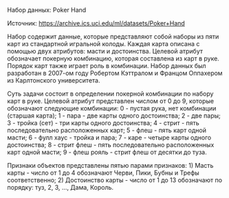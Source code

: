 Набор данных: Poker Hand

Источник: https://archive.ics.uci.edu/ml/datasets/Poker+Hand

Набор содержит данные, которые представляют собой наборы из пяти карт из стандартной игральной колоды.
Каждая карта описана с помощью двух атрибутов: масти и достоинства. Целевой атрибут обозначает покерную комбинацию, которая составлена из карт в руке.
Порядок карт также играет роль в комбинации.
Набор данных был разработан в 2007-ом году Робертом Кэттралом и Францом Оппахером из Карлтонского университета.

Суть задачи состоит в определении покерной комбинации по набору карт в руке.
Целевой атрибут представлен числом от 0 до 9, которые обозначают следующие комбинации:
	0 - пустая рука, нет комбинации (старшая карта);
	1 - пара - две карты одного достоинства;
	2 - две пары;
	3 - тройка (сет) - три карты одного достоинства;
	4 - стрит - пять последовательно расположенных карт;
	5 - флеш - пять карт одной масти;
	6 - фулл хаус - тройка и пара;
	7 - каре - четыре карты одного достоинства;
	8 - стрит флеш - пять последовательно расположенных карт одной масти;
	9 - флеш рояль - стрит флеш от десятки до туза.

Признаки объектов представлены пятью парами признаков:
	1) Масть карты - число от 1 до 4 обозначают Черви, Пики, Бубны и Трефы соответственно;
	2) Достоинство карты - число от 1 до 13 обозначают по порядку: туз, 2, 3, ..., Дама, Король.
